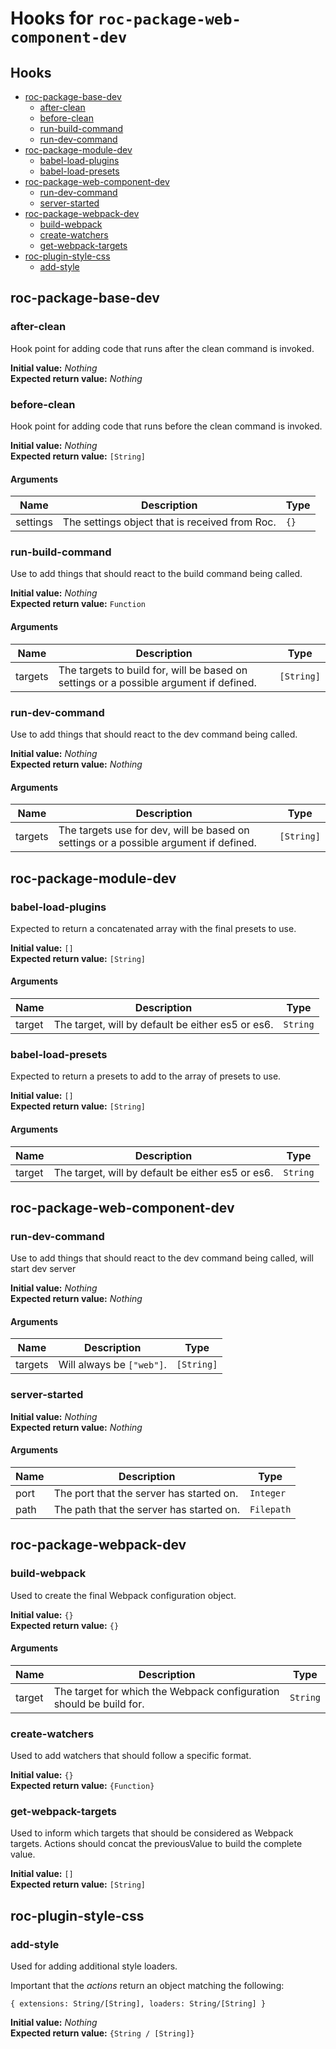 # Hooks for `roc-package-web-component-dev`

## Hooks
* [roc-package-base-dev](#roc-package-base-dev)
  * [after-clean](#after-clean)
  * [before-clean](#before-clean)
  * [run-build-command](#run-build-command)
  * [run-dev-command](#run-dev-command)
* [roc-package-module-dev](#roc-package-module-dev)
  * [babel-load-plugins](#babel-load-plugins)
  * [babel-load-presets](#babel-load-presets)
* [roc-package-web-component-dev](#roc-package-web-component-dev)
  * [run-dev-command](#run-dev-command)
  * [server-started](#server-started)
* [roc-package-webpack-dev](#roc-package-webpack-dev)
  * [build-webpack](#build-webpack)
  * [create-watchers](#create-watchers)
  * [get-webpack-targets](#get-webpack-targets)
* [roc-plugin-style-css](#roc-plugin-style-css)
  * [add-style](#add-style)

## roc-package-base-dev

### after-clean

Hook point for adding code that runs after the clean command is invoked.

__Initial value:__ _Nothing_  
__Expected return value:__ _Nothing_

### before-clean

Hook point for adding code that runs before the clean command is invoked.

__Initial value:__ _Nothing_  
__Expected return value:__ `[String]`

#### Arguments

| Name     | Description                                    | Type |
| -------- | ---------------------------------------------- | ---- |
| settings | The settings object that is received from Roc. | `{}` |

### run-build-command

Use to add things that should react to the build command being called.

__Initial value:__ _Nothing_  
__Expected return value:__ `Function`

#### Arguments

| Name    | Description                                                                            | Type       |
| ------- | -------------------------------------------------------------------------------------- | ---------- |
| targets | The targets to build for, will be based on settings or a possible argument if defined. | `[String]` |

### run-dev-command

Use to add things that should react to the dev command being called.

__Initial value:__ _Nothing_  
__Expected return value:__ _Nothing_

#### Arguments

| Name    | Description                                                                           | Type       |
| ------- | ------------------------------------------------------------------------------------- | ---------- |
| targets | The targets use for dev, will be based on settings or a possible argument if defined. | `[String]` |

## roc-package-module-dev

### babel-load-plugins

Expected to return a concatenated array with the final presets to use.

__Initial value:__ `[]`  
__Expected return value:__ `[String]`

#### Arguments

| Name   | Description                                       | Type     |
| ------ | ------------------------------------------------- | -------- |
| target | The target, will by default be either es5 or es6. | `String` |

### babel-load-presets

Expected to return a presets to add to the array of presets to use.

__Initial value:__ `[]`  
__Expected return value:__ `[String]`

#### Arguments

| Name   | Description                                       | Type     |
| ------ | ------------------------------------------------- | -------- |
| target | The target, will by default be either es5 or es6. | `String` |

## roc-package-web-component-dev

### run-dev-command

Use to add things that should react to the dev command being called, will start dev server

__Initial value:__ _Nothing_  
__Expected return value:__ _Nothing_

#### Arguments

| Name    | Description               | Type       |
| ------- | ------------------------- | ---------- |
| targets | Will always be `["web"]`. | `[String]` |

### server-started

__Initial value:__ _Nothing_  
__Expected return value:__ _Nothing_

#### Arguments

| Name | Description                              | Type       |
| ---- | ---------------------------------------- | ---------- |
| port | The port that the server has started on. | `Integer`  |
| path | The path that the server has started on. | `Filepath` |

## roc-package-webpack-dev

### build-webpack

Used to create the final Webpack configuration object.

__Initial value:__ `{}`  
__Expected return value:__ `{}`

#### Arguments

| Name   | Description                                                         | Type     |
| ------ | ------------------------------------------------------------------- | -------- |
| target | The target for which the Webpack configuration should be build for. | `String` |

### create-watchers

Used to add watchers that should follow a specific format.

__Initial value:__ `{}`  
__Expected return value:__ `{Function}`

### get-webpack-targets

Used to inform which targets that should be considered as Webpack targets. Actions should concat the previousValue to build the complete value.

__Initial value:__ `[]`  
__Expected return value:__ `[String]`

## roc-plugin-style-css

### add-style

Used for adding additional style loaders.

Important that the _actions_ return an object matching the following:

`{ extensions: String/[String], loaders: String/[String] }`

__Initial value:__ _Nothing_  
__Expected return value:__ `{String / [String]}`
